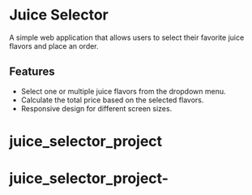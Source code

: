 # Juice Selector

A simple web application that allows users to select their favorite juice flavors and place an order.

## Features

- Select one or multiple juice flavors from the dropdown menu.
- Calculate the total price based on the selected flavors.
- Responsive design for different screen sizes.
# juice_selector_project
# juice_selector_project-
